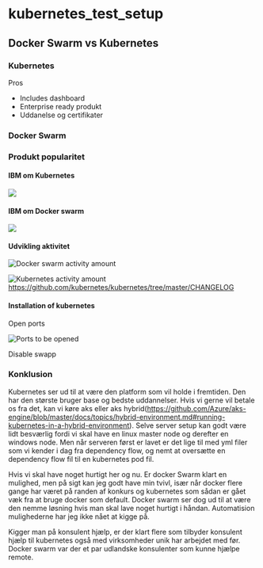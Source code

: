 
# kubernetes_test_setup

## Docker Swarm vs Kubernetes

### Kubernetes

Pros

- Includes dashboard
- Enterprise ready produkt
- Uddanelse og certifikater

### Docker Swarm

### Produkt popularitet

#### IBM om Kubernetes
![](https://i.gyazo.com/1b896eecd6699bed3e6a58edbce6d4b5.png)

#### IBM om Docker swarm
![](https://i.gyazo.com/a055bef1315756e4bb002f9f8426144f.png)

#### Udvikling aktivitet
![Docker swarm activity amount](https://i.gyazo.com/4d8b978f3ec61e798cf7fd078e847449.png)

![Kubernetes activity amount](https://i.gyazo.com/66d5471e00b9262d993ac5cb079b2d8a.png)
https://github.com/kubernetes/kubernetes/tree/master/CHANGELOG

#### Installation of kubernetes

Open ports

![Ports to be opened](https://i.gyazo.com/efc231b9cc8c1644a32aa989196ef2f4.png)

Disable swapp 


### Konklusion
Kubernetes ser ud til at være den platform som vil holde i fremtiden. Den har den største bruger base og bedste uddannelser. Hvis vi gerne vil betale os fra det, kan vi køre aks eller aks hybrid(https://github.com/Azure/aks-engine/blob/master/docs/topics/hybrid-environment.md#running-kubernetes-in-a-hybrid-environment). Selve server setup kan godt være lidt besværlig fordi vi skal have en linux master node og derefter en windows node. Men når serveren først er lavet er det lige til med yml filer som vi kender i dag fra dependency flow, og nemt at oversætte en dependency flow fil til en kubernetes pod fil.

Hvis vi skal have noget hurtigt her og nu. Er docker Swarm klart en mulighed, men på sigt kan jeg godt have min tvivl, især når docker flere gange har været på randen af konkurs og kubernetes som sådan er gået væk fra at bruge docker som default. Docker swarm ser dog ud til at være den nemme løsning hvis man skal lave noget hurtigt i håndan. Automatision mulighederne har jeg ikke nået at kigge på.


Kigger man på konsulent hjælp, er der klart flere som tilbyder konsulent hjælp til kubernetes også med virksomheder unik har arbejdet med før. Docker swarm var der et par udlandske konsulenter som kunne hjælpe remote. 